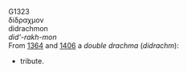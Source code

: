 G1323  
δίδραχμον  
didrachmon  
*did‘-rakh-mon*  
From [1364](g1364) and [1406](g1406) a *double* *drachma* (*didrachm*):
- tribute.  
